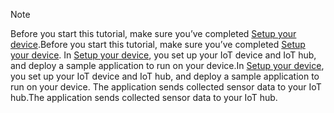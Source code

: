 > [!NOTE]
> <span data-ttu-id="65054-101">Before you start this tutorial, make sure you’ve completed [Setup your device](../articles/iot-hub/iot-hub-raspberry-pi-kit-node-get-started.md).</span><span class="sxs-lookup"><span data-stu-id="65054-101">Before you start this tutorial, make sure you’ve completed [Setup your device](../articles/iot-hub/iot-hub-raspberry-pi-kit-node-get-started.md).</span></span> <span data-ttu-id="65054-102">In [Setup your device](../articles/iot-hub/iot-hub-raspberry-pi-kit-node-get-started.md), you set up your IoT device and IoT hub, and deploy a sample application to run on your device.</span><span class="sxs-lookup"><span data-stu-id="65054-102">In [Setup your device](../articles/iot-hub/iot-hub-raspberry-pi-kit-node-get-started.md), you set up your IoT device and IoT hub, and deploy a sample application to run on your device.</span></span> <span data-ttu-id="65054-103">The application sends collected sensor data to your IoT hub.</span><span class="sxs-lookup"><span data-stu-id="65054-103">The application sends collected sensor data to your IoT hub.</span></span>
